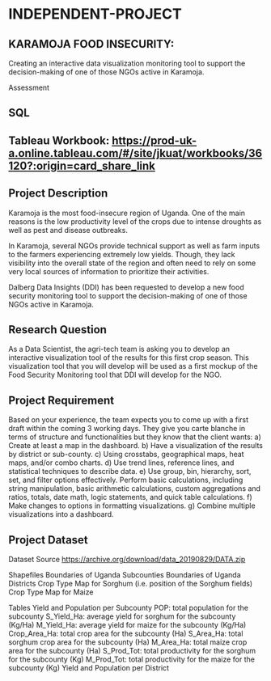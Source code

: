 # INDEPENDENT-PROJECT
## KARAMOJA FOOD INSECURITY:
Creating an interactive data visualization monitoring tool to support the decision-making of one of those NGOs active in Karamoja.

Assessment
## SQL 
## Tableau Workbook: https://prod-uk-a.online.tableau.com/#/site/jkuat/workbooks/36120?:origin=card_share_link

## Project Description

Karamoja is the most food-insecure region of Uganda. One of the main reasons is the low productivity level of the crops due to intense droughts as well as pest and disease outbreaks.

In Karamoja, several NGOs provide technical support as well as farm inputs to the farmers experiencing extremely low yields. Though, they lack visibility into the overall state of the region and often need to rely on some very local sources of information to prioritize their activities.

Dalberg Data Insights (DDI) has been requested to develop a new food security monitoring tool to support the decision-making of one of those NGOs active in Karamoja.

## Research Question
As a Data Scientist, the agri-tech team is asking you to develop an interactive visualization tool of the results for this first crop season. This visualization tool that you will develop will be used as a first mockup of the Food Security Monitoring tool that DDI will develop for the NGO.

## Project Requirement
Based on your experience, the team expects you to come up with a first draft within the coming 3 working days. They give you carte blanche in terms of structure and functionalities but they know that the client wants:
a) Create at least a map in the dashboard.
b) Have a visualization of the results by district or sub-county.
c) Using crosstabs, geographical maps, heat maps, and/or combo charts. 
d) Use trend lines, reference lines, and statistical techniques to describe data.
e) Use group, bin, hierarchy, sort, set, and filter options effectively. Perform basic calculations, including string manipulation, basic arithmetic calculations, custom aggregations and ratios, totals, date math, logic statements, and quick table calculations.
f) Make changes to options in formatting visualizations.
g) Combine multiple visualizations into a dashboard.

## Project Dataset
Dataset Source https://archive.org/download/data_20190829/DATA.zip

Shapefiles
Boundaries of Uganda Subcounties 
Boundaries of Uganda Districts 
Crop Type Map for Sorghum (i.e. position of the Sorghum fields)
Crop Type Map for Maize

Tables
Yield and Population per Subcounty
POP: total population for the subcounty 
S_Yield_Ha: average yield for sorghum for the subcounty (Kg/Ha)
M_Yield_Ha: average yield for maize for the subcounty (Kg/Ha)
Crop_Area_Ha: total crop area for the subcounty (Ha)
S_Area_Ha: total sorghum crop area for the subcounty (Ha)
M_Area_Ha: total maize crop area for the subcounty (Ha)
S_Prod_Tot: total productivity for the sorghum for the subcounty (Kg)
M_Prod_Tot: total productivity for the maize for the subcounty (Kg)
Yield and Population per District

